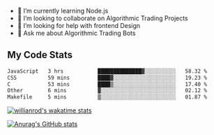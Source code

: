 
- 🌱 I’m currently learning Node.js
- 👯 I’m looking to collaborate on Algorithmic Trading Projects
- 🤔 I’m looking for help with frontend Design
- 💬 Ask me about Algorithmic Trading Bots 

## My Code Stats

<!--START_SECTION:waka-->

```txt
JavaScript   3 hrs           ██████████████▓░░░░░░░░░░   58.32 %
CSS          59 mins         ████▓░░░░░░░░░░░░░░░░░░░░   19.23 %
C            53 mins         ████▒░░░░░░░░░░░░░░░░░░░░   17.40 %
Other        6 mins          ▓░░░░░░░░░░░░░░░░░░░░░░░░   02.12 %
Makefile     5 mins          ▒░░░░░░░░░░░░░░░░░░░░░░░░   01.87 %
```

<!--END_SECTION:waka-->

[![willianrod's wakatime stats](https://github-readme-stats.vercel.app/api/wakatime?username=holdandup&layout=compact&theme=react&custom_title=Wakatime%20All%20Time%20Stats&langs_count=8)](https://github.com/anuraghazra/github-readme-stats)

[![Anurag's GitHub stats](https://github-readme-stats.vercel.app/api?username=Kevinbarrero)](https://github.com/anuraghazra/github-readme-stats)




